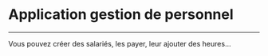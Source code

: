 # Application gestion de personnel

---

Vous pouvez créer des salariés, les payer, leur ajouter des heures...